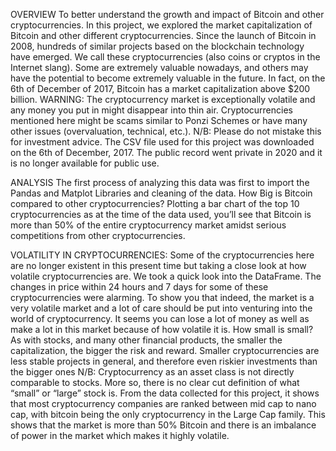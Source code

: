OVERVIEW
To better understand the growth and impact of Bitcoin and other cryptocurrencies. 
In this project, we explored the market capitalization of Bitcoin and other different cryptocurrencies.
Since the launch of Bitcoin in 2008, hundreds of similar projects based on the blockchain technology have emerged. 
We call these cryptocurrencies (also coins or cryptos in the Internet slang). 
Some are extremely valuable nowadays, and others may have the potential to become extremely valuable in the future. 
In fact, on the 6th of December of 2017, Bitcoin has a market capitalization above $200 billion.
WARNING: The cryptocurrency market is exceptionally volatile and any money you put in might disappear into thin air. 
Cryptocurrencies mentioned here might be scams similar to Ponzi Schemes or have many other issues (overvaluation, technical, etc.). 
N/B: Please do not mistake this for investment advice.
The CSV file used for this project was downloaded on the 6th of December, 2017. 
The public record went private in 2020 and it is no longer available for public use.

ANALYSIS
The first process of analyzing this data was first to import the Pandas and Matplot Libraries and cleaning of the data.
How Big is Bitcoin compared to other cryptocurrencies? 
Plotting a bar chart of the top 10 cryptocurrencies as at the time of the data used, 
you’ll see that Bitcoin is more than 50% of the entire cryptocurrency market amidst serious competitions from other cryptocurrencies.

VOLATILITY IN CRYPTOCURRENCIES:
Some of the cryptocurrencies here are no longer existent in this present time but taking a close look at how volatile cryptocurrencies are. 
We took a quick look into the DataFrame. The changes in price within 24 hours and 7 days for some of these cryptocurrencies were alarming. 
To show you that indeed, the market is a very volatile market and a lot of care should be put into venturing into the world of cryptocurrency.
It seems you can lose a lot of money as well as make a lot in this market because of how volatile it is.
How small is small? As with stocks, and many other financial products, the smaller the capitalization, the bigger the risk and reward. 
Smaller cryptocurrencies are less stable projects in general, and therefore even riskier investments than the bigger ones
N/B: Cryptocurrency as an asset class is not directly comparable to stocks. More so, there is no clear cut definition of what “small” or “large” stock is.
From the data collected for this project, it shows that most cryptocurrency companies are ranked between mid cap to nano cap, 
with bitcoin being the only cryptocurrency in the Large Cap family. 
This shows that the market is more than 50% Bitcoin and there is an imbalance of power in the market which makes it highly volatile.
